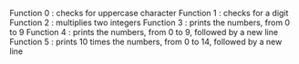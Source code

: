 Function 0 : checks for uppercase character
Function 1 : checks for a digit
Function 2 : multiplies two integers
Function 3 : prints the numbers, from 0 to 9
Function 4 : prints the numbers, from 0 to 9, followed by a new line
Function 5 : prints 10 times the numbers, from 0 to 14, followed by a new line